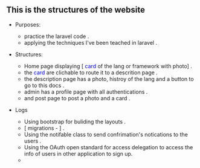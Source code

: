 ## This is the structures of the website 
- Purposes: 
    - practice the laravel code .
    - applying the techniques I've been teached in laravel .
- Structures:
    - Home page displaying [ <span style="color:blue">card</span> of the lang or framework with photo] .
    - the <span style = "color:blue">card</span> are clichable to route it to a descrition page .  
    - the description page has a photo, histroy of the lang and a button to go to this docs . 
    - admin has a profile page with all authentications . 
    - and post page to post a photo and a card .

- Logs 
    - Using bootstrap for buliding the layouts .
    - [ migrations - ] .
    - Using the notifable class to send confrimation's notications to the users .
    - Using the OAuth open standard for access delegation to access the info of users in other application to sign up.
    - 
